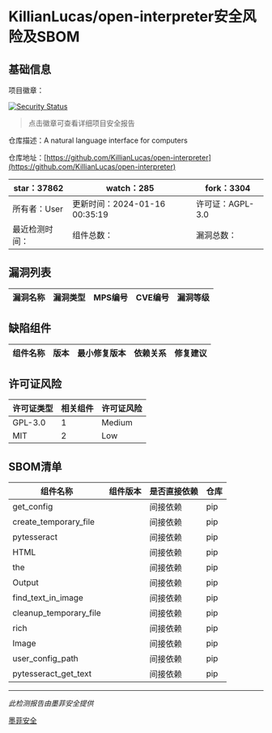 # KillianLucas/open-interpreter安全风险及SBOM

## 基础信息

项目徽章：

[![Security Status](https://www.murphysec.com/platform3/v31/badge/1746963917202685952.svg)](https://www.murphysec.com/console/report/1697676223836717056/1746963917202685952)

> 点击徽章可查看详细项目安全报告

仓库描述：A natural language interface for computers

仓库地址：[https://github.com/KillianLucas/open-interpreter](https://github.com/KillianLucas/open-interpreter)

| star：37862 | watch：285 | fork：3304 |
| ----------- | -------------- | ------------ |
| 所有者：User | 更新时间：2024-01-16 00:35:19 | 许可证：AGPL-3.0 |
| 最近检测时间： | 组件总数： | 漏洞总数： |




## 漏洞列表

| 漏洞名称 | 漏洞类型 | MPS编号 | CVE编号 | 漏洞等级 |
| ------- | ------ | ------- | ------ | ----- |





## 缺陷组件

| 组件名称 | 版本 | 最小修复版本 | 依赖关系 | 修复建议 |
| -------- | ---- | ------------ | -------- | -------- |





## 许可证风险

| 许可证类型 | 相关组件 | 许可证风险 |
| ---------- | -------- | ---------- |
|GPL-3.0|1|Medium|
|MIT|2|Low|




## SBOM清单

| 组件名称 | 组件版本 | 是否直接依赖 | 仓库 |
| -------- | -------- | ------------ | ---- |
|get_config||间接依赖|pip|
|create_temporary_file||间接依赖|pip|
|pytesseract||间接依赖|pip|
|HTML||间接依赖|pip|
|the||间接依赖|pip|
|Output||间接依赖|pip|
|find_text_in_image||间接依赖|pip|
|cleanup_temporary_file||间接依赖|pip|
|rich||间接依赖|pip|
|Image||间接依赖|pip|
|user_config_path||间接依赖|pip|
|pytesseract_get_text||间接依赖|pip|


------

*此检测报告由墨菲安全提供*

[墨菲安全](www.murphysec.com)